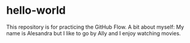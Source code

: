 # hello-world
This repository is for practicing the GitHub Flow.
A bit about myself: My name is Alesandra but I like to go by Ally and I enjoy watching movies.
